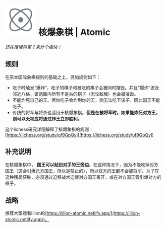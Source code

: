 # ![Atomic](https://github.com/gbtami/pychess-variants/blob/master/static/icons/Atomic.svg) 核爆象棋 | Atomic

_还在慢慢将军？来炸个痛快！_

## 规则

在原本国际象棋规则的基础之上，另加规则如下：

* 吃子时触发“爆炸”，吃子的棋子和被吃的棋子会被同时摧毁。并且“爆炸”波及邻近八格，该范围内所有不是兵的棋子（无论敌我）也会被摧毁。
* 不能炸死自己的王。若你吃子会炸到你的王，则无法吃下该子。因此国王不能吃子。
* 传统的将军与将杀也适用于核爆象棋。**但是在被将军时，如果能炸死对方王，则可以无视应将通过炸王立即胜利。**

这个lichess研究详细解释了核爆象棋的规则：[https://lichess.org/study/uf9GpQyI](https://lichess.org/study/uf9GpQyI)

## 补充说明

在核爆象棋中， **国王可以贴到对手的王旁边**。在这种情况下，因为不能吃掉对方国王（这会引爆己方国王，所以是禁止的），所以双方的王都不会被将军。为了在这种残局获胜，必须通过迫移战术迫使对方国王离开，或在对方国王旁引爆对方的棋子。

## 战略

推荐大家观看Illion的[https://illion-atomic.netlify.app/](https://illion-atomic.netlify.app/)。

